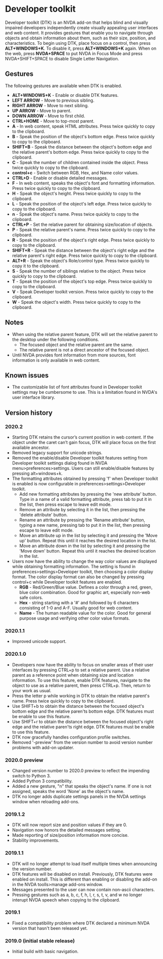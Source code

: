 # Developer toolkit
Developer toolkit (DTK) is an NVDA add-on that helps blind and visually impaired developers independently create visually appealing user interfaces and web content. It provides gestures that enable you to navigate through objects and obtain information about them, such as their size, position, and characteristics. To begin using DTK, place focus on a control, then press **ALT+WINDOWS+K**. To disable it, press **ALT+WINDOWS+K** again. When on the web, press **NVDA+SPACE** to put NVDA in Focus Mode and press NVDA+SHIFT+SPACE to disable Single Letter Navigation.

## Gestures

The following gestures are available when DTK is enabled.

* **ALT+WINDOWS+K** - Enable or disable DTK features.
* **LEFT ARROW** - Move to previous sibling.
* **RIGHT ARROW** - Move to next sibling.
* **UP ARROW** - Move to parent.
* **DOWN ARROW** - Move to first child.
* **CTRL+HOME** - Move to top-most parent.
* **A** - In web content, speak HTML attributes. Press twice quickly to copy to the clipboard.
* **B** - Speak the position of the object's bottom edge. Press twice quickly to copy to the clipboard.
* **SHIFT+B** - Speak the distance between the object's bottom edge and the relative parent's bottom edge. Press twice quickly to copy to the clipboard.
* **C** - Speak the number of children contained inside the object. Press twice quickly to copy to the clipboard.
* **control+c** - Switch between RGB, Hex, and Name color values.
* **CTRL+D** - Enable or disable detailed messages.
* **F** - In web content, speaks the object's font and formatting information. Press twice quickly to copy to the clipboard.
* **H** - Speak the object's height. Press twice quickly to copy to the clipboard.
* **L** - Speak the position of the object's left edge. Press twice quickly to copy to the clipboard.
* **n** - Speak the object's name. Press twice quickly to copy to the clipboard.
* **CTRL+P** - Set the relative parent for obtaining size/location of objects.
* **P** - Speak the relative parent's name. Press twice quickly to copy to the clipboard.
* **R** - Speak the position of the object's right edge. Press twice quickly to copy to the clipboard.
* **SHIFT+R** - Speak the distance between the object's right edge and the relative parent's right edge. Press twice quickly to copy to the clipboard.
* **ALT+R** - Speak the object's Role/control type. Press twice quickly to copy it to the clipboard.
* **S** - Speak the number of siblings relative to the object. Press twice quickly to copy to the clipboard.
* **T** - Speak the position of the object's top edge. Press twice quickly to copy to the clipboard.
* **V** - Speak Developer toolkit version. Press twice quickly to copy to the clipboard.
* **W** - Speak the object's width. Press twice quickly to copy to the clipboard.

## Notes

* When using the relative parent feature, DTK will set the relative parent to the desktop under the following conditions.
	* The focused object and the relative parent are the same.
	* The relative parent is not a direct ancestor of the focused object.
* Until NVDA provides font information from more sources, font information is only available in web content.

## Known issues

* The customizable list of font attributes found in Developer toolkit settings may be cumbersome to use. This is a limitation found in NVDA's user interface library.

## Version history
### 2020.2

* Starting DTK retains the cursor’s current position in web content. If the object under the caret can’t gain focus, DTK will place focus on the first available ancestor.
* Removed legacy support for unicode strings.
* Removed the enable/disable Developer toolkit features setting from Developer toolkit settings dialog found in NVDA menu>preferences>settings. Users can still enable/disable features by pressing alt+windows+k.
* The formatting attributes obtained by pressing 'f' when Developer toolkit is enabled is now configurable in preferences>settings>Developer toolkit.
	* Add new formatting attributes by pressing the 'new attribute' button. Type in a name of a valid formatting attribute, press tab to put it in the list, then press escape to leave edit mode.
	* Remove an attribute by selecting it in the list, then pressing the 'delete attribute' button.
	* Rename an attribute by pressing the 'Rename attribute' button, typing a new name, pressing tab to put it in the list, then pressing escape to leave edit mode.
	* Move an attribute up in the list by selecting it and pressing the 'Move up' button. Repeat this until it reaches the desired location in the list.
	* Move an attribute down in the list by selecting it and pressing the 'Move down' button. Repeat this until it reaches the desired location in the list.
* Users now have the ability to change the way color values are displayed while obtaining formatting information. The setting is found in preferences>settings>Developer toolkit, then choosing a color display format. The color display format can also be changed by pressing control+c while Developer toolkit features are enabled.
	* **RGB** - Red/Green/Blue value. Defines a color through a red, green, blue color combination. Good for graphic art, especially non-web safe colors.
	* **Hex** - string starting with a '#' and followed by 6 characters consisting of 1-0 and A-F. Usually good for web content.
	* **Name** - The human readable value for the color. Good for general purpose usage and verifying other color value formats.

### 2020.1.1

* Improved unicode support.

### 2020.1.0

* Developers now have the ability to focus on smaller areas of their user interfaces by pressing CTRL+p to set a relative parent. Use a relative parent as a reference point when obtaining size and location information. To use this feature, enable DTK features, navigate to the object to use as a relative parent, then press CTRL+p. Then, return to your work as usual.
* Press the letter p while working in DTK to obtain the relative parent's name. Press twice quickly to copy to the clipboard.
* Use SHIFT+b to obtain the distance between the focused object's bottom edge and the relative paren'ts bottom edge. DTK features must be enable to use this feature.
* Use SHIFT+r to obtain the distance between the focused object's right edge and the relative paren'ts right edge. DTK features must be enable to use this feature.
* DTK now gracefully handles configuration profile switches.
* Removed '-preview' from the version number to avoid version number problems with add-on updater.

### 2020.0 preview

* Changed version number to 2020.0 preview to reflect the impending switch to Python 3.
* Added Python 3 compatibility.
* Added a new gesture, "n" that speaks the object's name. If one is not assigned, speaks the word 'None' as the object's name.
* DTK no longer adds duplicate settings panels in the NVDA settings window when reloading add-ons.

### 2019.1.2

* DTK will now report size and position values if they are 0.
* Navigation now honors the detailed messages setting.
* Made reporting of size/position information more concise.
* Stability improvements.

### 2019.1.1

* DTK will no longer attempt to load itself multiple times when announcing the version number.
* DTK features will be disabled on install. Previously, DTK features were enabled on install. This is different than enabling or disabling the add-on in the NVDA toolls>manage add-ons window.
* Messages presented to the user can now contain non-ascii characters.
* Pressing gestures such as a, b, c, f, h, l, r, s, t, v, and w no longer interupt NVDA speech when copying to the clipboard.

### 2019.1

* Fixed a compatibility problem where DTK declared a minimum NVDA version that hasn't been released yet.

### 2019.0 (initial stable release)

* Initial build with basic navigation.
